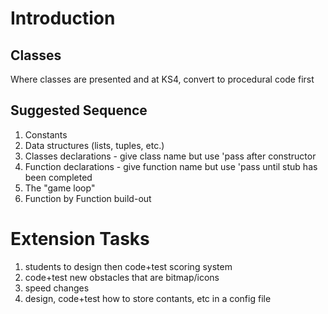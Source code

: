 # Introduction
## Classes
Where classes are presented and at KS4, convert to procedural code first

## Suggested Sequence
1. Constants
2. Data structures (lists, tuples, etc.)
3. Classes declarations - give class name but use 'pass after constructor
4. Function declarations - give function name but use 'pass until stub has been completed
5. The "game loop"
6. Function by Function build-out

# Extension Tasks
1. students to design then code+test scoring system
2. code+test new obstacles that are bitmap/icons
3. speed changes
4. design, code+test how to store contants, etc in a config file
